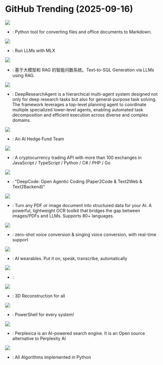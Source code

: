# GitHub Trending (2025-09-16)

![](https://img.shields.io/badge/Python-New%20790-green?style=flat-square&logo=appveyor)
- [](https://github.comundefined): Python tool for converting files and office documents to Markdown.

![](https://img.shields.io/badge/Python-New%20118-green?style=flat-square&logo=appveyor)
- [](https://github.comundefined): Run LLMs with MLX

![](https://img.shields.io/badge/Python-New%20104-green?style=flat-square&logo=appveyor)
- [](https://github.comundefined): 基于大模型和 RAG 的智能问数系统。Text-to-SQL Generation via LLMs using RAG.

![](https://img.shields.io/badge/JavaScript-New%20129-green?style=flat-square&logo=appveyor)
- [](https://github.comundefined): DeepResearchAgent is a hierarchical multi-agent system designed not only for deep research tasks but also for general-purpose task solving. The framework leverages a top-level planning agent to coordinate multiple specialized lower-level agents, enabling automated task decomposition and efficient execution across diverse and complex domains.

![](https://img.shields.io/badge/Python-New%20309-green?style=flat-square&logo=appveyor)
- [](https://github.comundefined): An AI Hedge Fund Team

![](https://img.shields.io/badge/Python-New%20270-green?style=flat-square&logo=appveyor)
- [](https://github.comundefined): A cryptocurrency trading API with more than 100 exchanges in JavaScript / TypeScript / Python / C# / PHP / Go

![](https://img.shields.io/badge/Python-New%20309-green?style=flat-square&logo=appveyor)
- [](https://github.comundefined): "DeepCode: Open Agentic Coding (Paper2Code & Text2Web & Text2Backend)"

![](https://img.shields.io/badge/Python-New%2061-green?style=flat-square&logo=appveyor)
- [](https://github.comundefined): Turn any PDF or image document into structured data for your AI. A powerful, lightweight OCR toolkit that bridges the gap between images/PDFs and LLMs. Supports 80+ languages.

![](https://img.shields.io/badge/Python-New%2035-green?style=flat-square&logo=appveyor)
- [](https://github.comundefined): zero-shot voice conversion & singing voice conversion, with real-time support

![](https://img.shields.io/badge/C-New%20143-green?style=flat-square&logo=appveyor)
- [](https://github.comundefined): AI wearables. Put it on, speak, transcribe, automatically

![](https://img.shields.io/badge/C%2B%2B-New%2092-green?style=flat-square&logo=appveyor)
- [](https://github.comundefined): 

![](https://img.shields.io/badge/Rust-New%20110-green?style=flat-square&logo=appveyor)
- [](https://github.comundefined): 3D Reconstruction for all

![](https://img.shields.io/badge/C%23-New%20156-green?style=flat-square&logo=appveyor)
- [](https://github.comundefined): PowerShell for every system!

![](https://img.shields.io/badge/TypeScript-New%20363-green?style=flat-square&logo=appveyor)
- [](https://github.comundefined): Perplexica is an AI-powered search engine. It is an Open source alternative to Perplexity AI

![](https://img.shields.io/badge/Python-New%2059-green?style=flat-square&logo=appveyor)
- [](https://github.comundefined): All Algorithms implemented in Python

